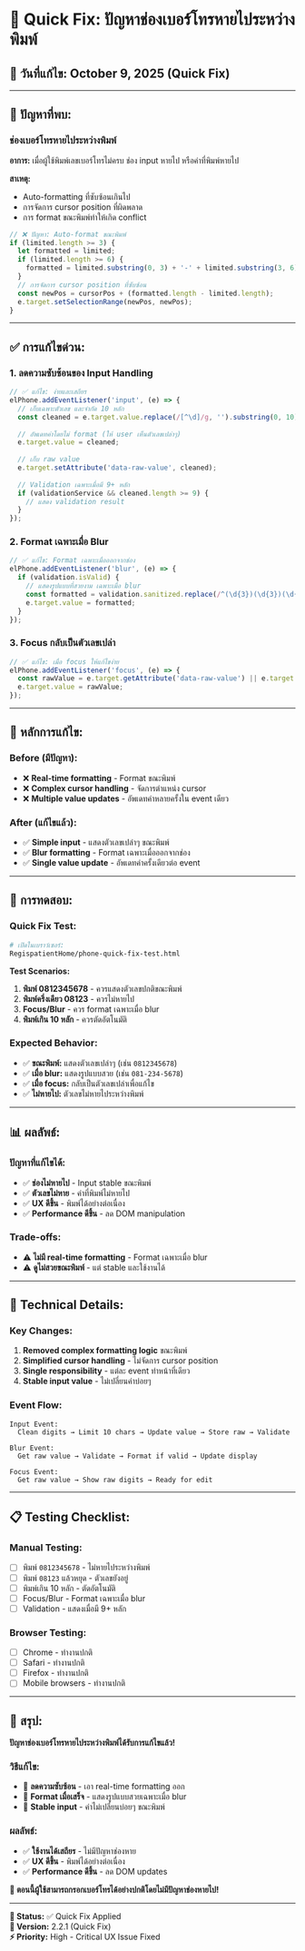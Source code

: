 # 🔧 Quick Fix: ปัญหาช่องเบอร์โทรหายไประหว่างพิมพ์

## 📅 **วันที่แก้ไข:** October 9, 2025 (Quick Fix)

---

## 🚨 **ปัญหาที่พบ:**

### **ช่องเบอร์โทรหายไประหว่างพิมพ์**
**อาการ:** เมื่อผู้ใช้พิมพ์เลขเบอร์โทรไม่ครบ ช่อง input หายไป หรือค่าที่พิมพ์หายไป

**สาเหตุ:** 
- Auto-formatting ที่ซับซ้อนเกินไป
- การจัดการ cursor position ที่ผิดพลาด
- การ format ขณะพิมพ์ทำให้เกิด conflict

```javascript
// ❌ ปัญหา: Auto-format ขณะพิมพ์
if (limited.length >= 3) {
  let formatted = limited;
  if (limited.length >= 6) {
    formatted = limited.substring(0, 3) + '-' + limited.substring(3, 6) + '-' + limited.substring(6);
  }
  // การจัดการ cursor position ที่ซับซ้อน
  const newPos = cursorPos + (formatted.length - limited.length);
  e.target.setSelectionRange(newPos, newPos);
}
```

---

## ✅ **การแก้ไขด่วน:**

### **1. ลดความซับซ้อนของ Input Handling**
```javascript
// ✅ แก้ไข: ง่ายและเสถียร
elPhone.addEventListener('input', (e) => {
  // เก็บเฉพาะตัวเลข และจำกัด 10 หลัก
  const cleaned = e.target.value.replace(/[^\d]/g, '').substring(0, 10);
  
  // อัพเดทค่าโดยไม่ format (ให้ user เห็นตัวเลขเปล่าๆ)
  e.target.value = cleaned;
  
  // เก็บ raw value
  e.target.setAttribute('data-raw-value', cleaned);
  
  // Validation เฉพาะเมื่อมี 9+ หลัก
  if (validationService && cleaned.length >= 9) {
    // แสดง validation result
  }
});
```

### **2. Format เฉพาะเมื่อ Blur**
```javascript
// ✅ แก้ไข: Format เฉพาะเมื่อออกจากช่อง
elPhone.addEventListener('blur', (e) => {
  if (validation.isValid) {
    // แสดงรูปแบบที่สวยงาม เฉพาะเมื่อ blur
    const formatted = validation.sanitized.replace(/^(\d{3})(\d{3})(\d{4})$/, '$1-$2-$3');
    e.target.value = formatted;
  }
});
```

### **3. Focus กลับเป็นตัวเลขเปล่า**
```javascript
// ✅ แก้ไข: เมื่อ focus ให้แก้ไขง่าย
elPhone.addEventListener('focus', (e) => {
  const rawValue = e.target.getAttribute('data-raw-value') || e.target.value.replace(/[^\d]/g, '');
  e.target.value = rawValue;
});
```

---

## 🎯 **หลักการแก้ไข:**

### **Before (มีปัญหา):**
- ❌ **Real-time formatting** - Format ขณะพิมพ์
- ❌ **Complex cursor handling** - จัดการตำแหน่ง cursor
- ❌ **Multiple value updates** - อัพเดทค่าหลายครั้งใน event เดียว

### **After (แก้ไขแล้ว):**
- ✅ **Simple input** - แสดงตัวเลขเปล่าๆ ขณะพิมพ์
- ✅ **Blur formatting** - Format เฉพาะเมื่อออกจากช่อง
- ✅ **Single value update** - อัพเดทค่าครั้งเดียวต่อ event

---

## 🧪 **การทดสอบ:**

### **Quick Fix Test:**
```bash
# เปิดในเบราว์เซอร์:
RegispatientHome/phone-quick-fix-test.html
```

**Test Scenarios:**
1. **พิมพ์ 0812345678** - ควรแสดงตัวเลขปกติขณะพิมพ์
2. **พิมพ์ครึ่งเดียว 08123** - ควรไม่หายไป
3. **Focus/Blur** - ควร format เฉพาะเมื่อ blur
4. **พิมพ์เกิน 10 หลัก** - ควรตัดอัตโนมัติ

### **Expected Behavior:**
- ✅ **ขณะพิมพ์:** แสดงตัวเลขเปล่าๆ (เช่น `0812345678`)
- ✅ **เมื่อ blur:** แสดงรูปแบบสวย (เช่น `081-234-5678`)
- ✅ **เมื่อ focus:** กลับเป็นตัวเลขเปล่าเพื่อแก้ไข
- ✅ **ไม่หายไป:** ตัวเลขไม่หายไประหว่างพิมพ์

---

## 📊 **ผลลัพธ์:**

### **ปัญหาที่แก้ไขได้:**
- ✅ **ช่องไม่หายไป** - Input stable ขณะพิมพ์
- ✅ **ตัวเลขไม่หาย** - ค่าที่พิมพ์ไม่หายไป
- ✅ **UX ดีขึ้น** - พิมพ์ได้อย่างต่อเนื่อง
- ✅ **Performance ดีขึ้น** - ลด DOM manipulation

### **Trade-offs:**
- ⚠️ **ไม่มี real-time formatting** - Format เฉพาะเมื่อ blur
- ⚠️ **ดูไม่สวยขณะพิมพ์** - แต่ stable และใช้งานได้

---

## 🔧 **Technical Details:**

### **Key Changes:**
1. **Removed complex formatting logic** ขณะพิมพ์
2. **Simplified cursor handling** - ไม่จัดการ cursor position
3. **Single responsibility** - แต่ละ event ทำหน้าที่เดียว
4. **Stable input value** - ไม่เปลี่ยนค่าบ่อยๆ

### **Event Flow:**
```
Input Event:
  Clean digits → Limit 10 chars → Update value → Store raw → Validate

Blur Event:
  Get raw value → Validate → Format if valid → Update display

Focus Event:
  Get raw value → Show raw digits → Ready for edit
```

---

## 📋 **Testing Checklist:**

### **Manual Testing:**
- [ ] พิมพ์ `0812345678` - ไม่หายไประหว่างพิมพ์
- [ ] พิมพ์ `08123` แล้วหยุด - ตัวเลขยังอยู่
- [ ] พิมพ์เกิน 10 หลัก - ตัดอัตโนมัติ
- [ ] Focus/Blur - Format เฉพาะเมื่อ blur
- [ ] Validation - แสดงเมื่อมี 9+ หลัก

### **Browser Testing:**
- [ ] Chrome - ทำงานปกติ
- [ ] Safari - ทำงานปกติ  
- [ ] Firefox - ทำงานปกติ
- [ ] Mobile browsers - ทำงานปกติ

---

## 🎉 **สรุป:**

**ปัญหาช่องเบอร์โทรหายไประหว่างพิมพ์ได้รับการแก้ไขแล้ว!**

### **วิธีแก้ไข:**
- 🎯 **ลดความซับซ้อน** - เอา real-time formatting ออก
- 🎨 **Format เมื่อเสร็จ** - แสดงรูปแบบสวยเฉพาะเมื่อ blur
- 🔧 **Stable input** - ค่าไม่เปลี่ยนบ่อยๆ ขณะพิมพ์

### **ผลลัพธ์:**
- ✅ **ใช้งานได้เสถียร** - ไม่มีปัญหาช่องหาย
- ✅ **UX ดีขึ้น** - พิมพ์ได้อย่างต่อเนื่อง
- ✅ **Performance ดีขึ้น** - ลด DOM updates

**📱 ตอนนี้ผู้ใช้สามารถกรอกเบอร์โทรได้อย่างปกติโดยไม่มีปัญหาช่องหายไป!**

---

**📅 Status:** ✅ Quick Fix Applied  
**🔄 Version:** 2.2.1 (Quick Fix)  
**⚡ Priority:** High - Critical UX Issue Fixed
